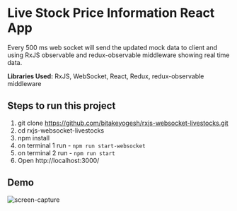 # Live Stock Price Information React App
Every 500 ms web socket will send the updated mock data to client and using RxJS observable and redux-observable middleware showing real time data.

**Libraries Used:** RxJS, WebSocket, React, Redux, redux-observable middleware

## Steps to run this project
1. git clone https://github.com/bitakeyogesh/rxjs-websocket-livestocks.git
2. cd rxjs-websocket-livestocks
3. npm install
4. on terminal 1 run - `npm run start-websocket`
5. on terminal 2 run - `npm run start`
6. Open http://localhost:3000/

## Demo
![screen-capture](https://user-images.githubusercontent.com/26835951/118400968-72eb6d00-b681-11eb-8362-1eaf66cbefb0.gif)
